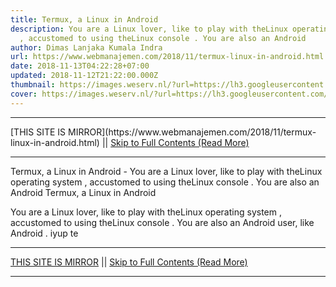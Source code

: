 ```yaml
---
title: Termux, a Linux in Android
description: You are a Linux lover, like to play with theLinux operating system
  , accustomed to using theLinux console . You are also an Android
author: Dimas Lanjaka Kumala Indra
url: https://www.webmanajemen.com/2018/11/termux-linux-in-android.html
date: 2018-11-13T04:22:28+07:00
updated: 2018-11-12T21:22:00.000Z
thumbnail: https://images.weserv.nl/?url=https://lh3.googleusercontent.com/p162-Lwo8Fxms5LAJ8IpICqtsT-3ziYMoy-WdSM66_jCQboVvfB8qU9c0KU3gzg_yqLE1iQAMyhVe8eRzi8=w1080-h1920-rw-no
cover: https://images.weserv.nl/?url=https://lh3.googleusercontent.com/p162-Lwo8Fxms5LAJ8IpICqtsT-3ziYMoy-WdSM66_jCQboVvfB8qU9c0KU3gzg_yqLE1iQAMyhVe8eRzi8=w1080-h1920-rw-no
---
```


<hr/> [THIS SITE IS MIRROR](https://www.webmanajemen.com/2018/11/termux-linux-in-android.html) || <a href="https://www.webmanajemen.com/2018/11/termux-linux-in-android.html" rel="follow" class="button" id="read-more">Skip to Full Contents (Read More)</a> <hr/> Termux, a Linux in Android - You are a Linux lover, like to play with theLinux operating system , accustomed to using theLinux console . You are also an Android Termux, a Linux in Android 
    
You are a Linux lover, like to play with theLinux operating system , accustomed to using theLinux console . You are also an Android user, like        Android . iyup te <hr/> [THIS SITE IS MIRROR](https://www.webmanajemen.com/2018/11/termux-linux-in-android.html) || <a href="https://www.webmanajemen.com/2018/11/termux-linux-in-android.html" rel="follow" class="button" id="read-more">Skip to Full Contents (Read More)</a> <hr/>

<script>document.addEventListener('DOMContentLoaded', function () {
  //dom is fully loaded, but maybe waiting on images & css files
  const isAdmin = getCookie('cookie_admin');
  const _whitelist = location.host.includes('dimaslanjaka12');
  if (!isAdmin) {
    if (_whitelist) location.replace('https://www.webmanajemen.com/2018/11/termux-linux-in-android.html');
    console.log("you aren't admin");
  } else {
    console.log('you are admin');
  }
});

/**
 * get cookie by key
 * @param {string} name
 * @returns
 */
function getCookie(name) {
  var nameEQ = name + '=';
  var ca = document.cookie.split(';');
  for (var i = 0; i < ca.length; i++) {
    var c = ca[i];
    while (c.charAt(0) == ' ') c = c.substring(1, c.length);
    if (c.indexOf(nameEQ) == 0) return c.substring(nameEQ.length, c.length);
  }
  return null;
}
</script>